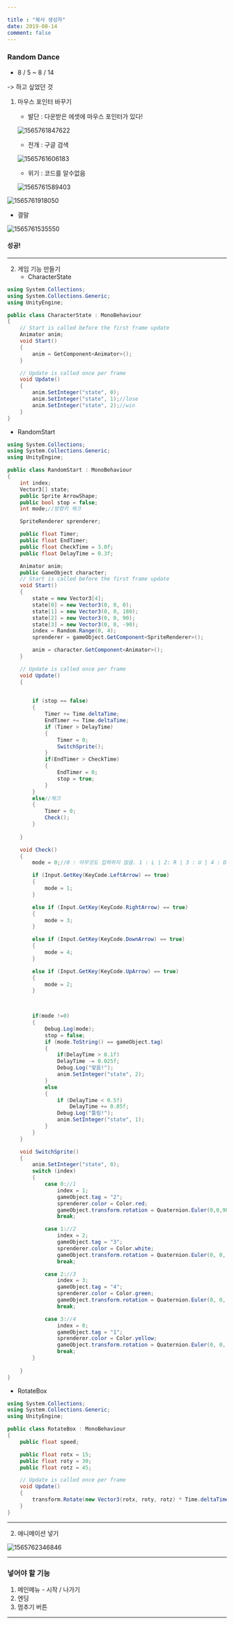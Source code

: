 ```yaml
---

title : "복사 생성자"
date: 2019-08-14
comment: false
---
```


### Random Dance

- 8 / 5  ~ 8 / 14



-> 하고 싶었던 것

1. 마우스 포인터 바꾸기

   - 발단 : 다운받은 에셋에 마우스 포인터가 있다!

   ![1565761847622](C:\Users\403\AppData\Roaming\Typora\typora-user-images\1565761847622.png)

   - 전개 : 구글 검색

   ![1565761606183](C:\Users\403\AppData\Roaming\Typora\typora-user-images\1565761606183.png)

   - 위기 : 코드를 알수없음

   ![1565761589403](C:\Users\403\AppData\Roaming\Typora\typora-user-images\1565761589403.png)



![1565761918050](C:\Users\403\AppData\Roaming\Typora\typora-user-images\1565761918050.png)



- 결말

![1565761535550](C:\Users\403\AppData\Roaming\Typora\typora-user-images\1565761535550.png)

#### 성공!



----

2. 게임 기능 만들기
   - CharacterState
```c#
using System.Collections;
using System.Collections.Generic;
using UnityEngine;

public class CharacterState : MonoBehaviour
{
    // Start is called before the first frame update
    Animator anim;
    void Start()
    {
        anim = GetComponent<Animator>();
    }

    // Update is called once per frame
    void Update()
    {
        anim.SetInteger("state", 0);
        anim.SetInteger("state", 1);//lose
        anim.SetInteger("state", 2);//win
    }
}

```

   - RandomStart

```c#
using System.Collections;
using System.Collections.Generic;
using UnityEngine;

public class RandomStart : MonoBehaviour
{
    int index;
    Vector3[] state;
    public Sprite ArrowShape;
    public bool stop = false;
    int mode;//방향키 체크

    SpriteRenderer sprenderer;

    public float Timer;
    public float EndTimer;
    public float CheckTime = 3.0f;
    public float DelayTime = 0.3f;

    Animator anim;
    public GameObject character;
    // Start is called before the first frame update
    void Start()
    {
        state = new Vector3[4];
        state[0] = new Vector3(0, 0, 0);
        state[1] = new Vector3(0, 0, 180);
        state[2] = new Vector3(0, 0, 90);
        state[3] = new Vector3(0, 0, -90);
        index = Random.Range(0, 4);
        sprenderer = gameObject.GetComponent<SpriteRenderer>();

        anim = character.GetComponent<Animator>();
    }

    // Update is called once per frame
    void Update()
    {
       

        if (stop == false)
        {
            Timer += Time.deltaTime;
            EndTimer += Time.deltaTime;
            if (Timer > DelayTime)
            {
                Timer = 0;
                SwitchSprite();
            }
            if(EndTimer > CheckTime)
            {
                EndTimer = 0;
                stop = true;
            }            
        }
        else//체크
        {
            Timer = 0;
            Check();
        }
        
    }    

    void Check()
    {
        mode = 0;//0 : 아무것도 입력하지 않음. 1 : L | 2: R | 3 : U | 4 : D

        if (Input.GetKey(KeyCode.LeftArrow) == true)
        {
            mode = 1;
        }

        else if (Input.GetKey(KeyCode.RightArrow) == true)
        {
            mode = 3;
        }

        else if (Input.GetKey(KeyCode.DownArrow) == true)
        {
            mode = 4;
        }

        else if (Input.GetKey(KeyCode.UpArrow) == true)
        {
            mode = 2;
        }

        

        if(mode !=0)
        {
            Debug.Log(mode);
            stop = false;
            if (mode.ToString() == gameObject.tag)
            {
                if(DelayTime > 0.1f)
                DelayTime -= 0.025f;
                Debug.Log("맞음!");
                anim.SetInteger("state", 2);
            }
            else
            {
                if (DelayTime < 0.5f)
                    DelayTime += 0.05f;
                Debug.Log("틀림!");
                anim.SetInteger("state", 1);
            }
        }
    }

    void SwitchSprite()
    {
        anim.SetInteger("state", 0);
        switch (index)
        {
            case 0://1
                index = 1;
                gameObject.tag = "2";
                sprenderer.color = Color.red;
                gameObject.transform.rotation = Quaternion.Euler(0,0,90);
                break;

            case 1://2
                index = 2;
                gameObject.tag = "3";
                sprenderer.color = Color.white;
                gameObject.transform.rotation = Quaternion.Euler(0, 0, 0);
                break;

            case 2://3
                index = 3;
                gameObject.tag = "4";
                sprenderer.color = Color.green;
                gameObject.transform.rotation = Quaternion.Euler(0, 0, -90);
                break;

            case 3://4
                index = 0;
                gameObject.tag = "1";
                sprenderer.color = Color.yellow;
                gameObject.transform.rotation = Quaternion.Euler(0, 0, 180);
                break;
        }
       
    }
}
```



   - RotateBox

```c#
using System.Collections;
using System.Collections.Generic;
using UnityEngine;

public class RotateBox : MonoBehaviour
{
    public float speed;

    public float rotx = 15;
    public float roty = 30;
    public float rotz = 45;

    // Update is called once per frame
    void Update()
    {
        transform.Rotate(new Vector3(rotx, roty, rotz) * Time.deltaTime*speed);
    }
}
```



---



2. 애니메이션 넣기

![1565762346846](C:\Users\403\AppData\Roaming\Typora\typora-user-images\1565762346846.png)

---

### 넣어야 할 기능

1. 메인메뉴 - 시작 / 나가기
2. 엔딩
3. 멈추기 버튼

---



